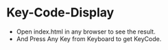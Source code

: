 # Key-Code-Display
- Open index.html in any browser to see the result.
- And Press Any Key from Keyboard to get KeyCode.
